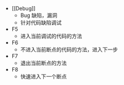 - [[Debug]]
	- Bug 缺陷，漏洞
	- 针对代码缺陷调试
- F5
	- 进入当前调试的代码的方法
- F6
	- 不进入当前断点的代码的方法，进入下一步
- F7
	- 退出当前断点的方法
- F8
	- 快速进入下一个断点